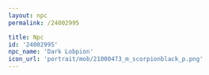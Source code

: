 ```yaml
---
layout: npc
permalink: /24002995

title: Npc
id: '24002995'
npc_name: 'Dark Lobpion'
icon_url: 'portrait/mob/21000473_m_scorpionblack_p.png'
---
```

